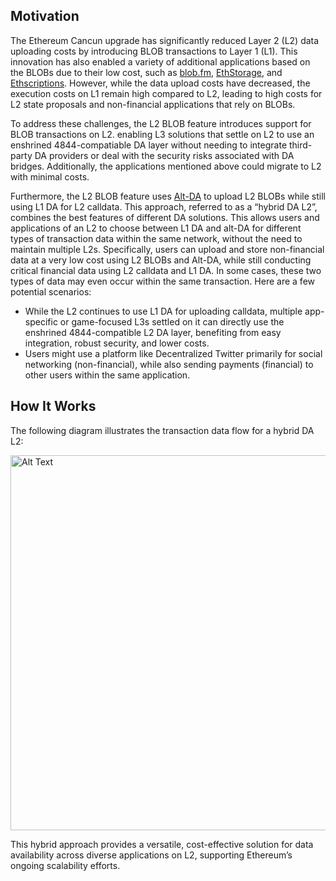 ## Motivation

The Ethereum Cancun upgrade has significantly reduced Layer 2 (L2) data uploading costs by introducing BLOB
transactions to Layer 1 (L1). This innovation has also enabled a variety of additional applications based on
the BLOBs due to their low cost, such as [blob.fm](https://blob.fm/), [EthStorage](https://ethstorage.io), and
[Ethscriptions](https://ethscriptions.com/). However, while the data upload costs have decreased, the execution
costs on L1 remain high compared to L2, leading to high costs for L2 state proposals and non-financial applications
that rely on BLOBs.

To address these challenges, the L2 BLOB feature introduces support for BLOB transactions on L2. enabling L3 solutions that settle on L2 to use an enshrined 4844-compatiable DA layer without needing to
integrate third-party DA providers or deal with the security risks associated with DA bridges. Additionally, the
applications mentioned above could migrate to L2 with minimal costs.

Furthermore, the L2 BLOB feature uses
[Alt-DA](https://github.com/ethereum-optimism/specs/blob/main/specs/experimental/alt-da.md) to upload L2 BLOBs while
still using L1 DA for L2 calldata. This approach, referred to as a “hybrid DA L2”, combines the best features of
different DA solutions. This allows
users and applications of an L2 to choose between L1 DA and alt-DA for different types of transaction data within the
same network, without the need to maintain multiple L2s. Specifically, users can upload and store non-financial data
at a very low cost using L2 BLOBs and Alt-DA, while still conducting critical financial data using L2 calldata and
L1 DA. In some cases, these two types of data may even occur within the same transaction. Here are a few potential
scenarios:

- While the L2 continues to use L1 DA for uploading calldata, multiple app-specific or game-focused
L3s settled on it can directly use the enshrined 4844-compatible L2 DA layer, benefiting from easy integration, robust
security, and lower costs.
- Users might use a platform like Decentralized Twitter primarily for social networking (non-financial), while
also sending payments (financial) to other users within the same application.

## How It Works
The following diagram illustrates the transaction data flow for a hybrid DA L2:

<img src="https://0x1fd7ca75e5495a1f1635561297a2c90c27e7635f.3336.w3link.io/L2-BLOB.png" alt="Alt Text" width="600">

This hybrid approach provides a versatile, cost-effective solution for data availability across diverse applications on L2, supporting Ethereum’s ongoing scalability efforts.

